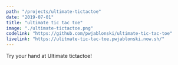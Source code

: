 ```yaml
---
path: "/projects/ultimate-tictactoe"
date: "2019-07-01"
title: "ultimate tic tac toe"
image: "./ultimate-tictactoe.png"
codelink: "https://github.com/pwjablonski/ultimate-tic-tac-toe"
livelink: "https://ulitmate-tic-tac-toe.pwjablonski.now.sh/"
---
```


Try your hand at Ultimate tictactoe!